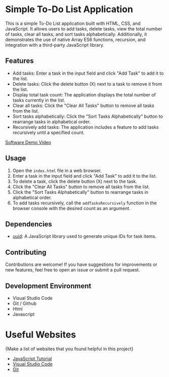 # Simple To-Do List Application

This is a simple To-Do List application built with HTML, CSS, and JavaScript. It allows users to add tasks, delete tasks, view the total number of tasks, clear all tasks, and sort tasks alphabetically. Additionally, it demonstrates the use of native Array ES6 functions, recursion, and integration with a third-party JavaScript library.

## Features

- Add tasks: Enter a task in the input field and click "Add Task" to add it to the list.
- Delete tasks: Click the delete button (X) next to a task to remove it from the list.
- Display total task count: The application displays the total number of tasks currently in the list.
- Clear all tasks: Click the "Clear All Tasks" button to remove all tasks from the list.
- Sort tasks alphabetically: Click the "Sort Tasks Alphabetically" button to rearrange tasks in alphabetical order.
- Recursively add tasks: The application includes a feature to add tasks recursively until a specified count.

[Software Demo Video](https://youtu.be/RH-Z3GYMxBI)

## Usage

1. Open the `index.html` file in a web browser.
2. Enter a task in the input field and click "Add Task" to add it to the list.
3. To delete a task, click the delete button (X) next to the task.
4. Click the "Clear All Tasks" button to remove all tasks from the list.
5. Click the "Sort Tasks Alphabetically" button to rearrange tasks in alphabetical order.
6. To add tasks recursively, call the `addTasksRecursively` function in the browser console with the desired count as an argument.

## Dependencies

- [uuid](https://www.npmjs.com/package/uuid): A JavaScript library used to generate unique IDs for task items.

## Contributing

Contributions are welcome! If you have suggestions for improvements or new features, feel free to open an issue or submit a pull request.

## Development Environment

* Visual Studio Code
* Git / Github
* Html
* Javascript

# Useful Websites

{Make a list of websites that you found helpful in this project}
* [JavaScript Tutorial](https://www.w3schools.com/js/default.asp)
* [Visual Studio Code](https://code.visualstudio.com/download)
* [Git](https://git-scm.com/download)